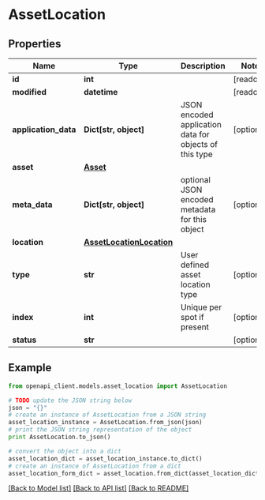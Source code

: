 # AssetLocation


## Properties
Name | Type | Description | Notes
------------ | ------------- | ------------- | -------------
**id** | **int** |  | [readonly] 
**modified** | **datetime** |  | [readonly] 
**application_data** | **Dict[str, object]** | JSON encoded application data for objects of this type | [optional] 
**asset** | [**Asset**](Asset.md) |  | 
**meta_data** | **Dict[str, object]** | optional JSON encoded metadata for this object | [optional] 
**location** | [**AssetLocationLocation**](AssetLocationLocation.md) |  | 
**type** | **str** | User defined asset location type | [optional] 
**index** | **int** | Unique per spot if present | [optional] 
**status** | **str** |  | [optional] 

## Example

```python
from openapi_client.models.asset_location import AssetLocation

# TODO update the JSON string below
json = "{}"
# create an instance of AssetLocation from a JSON string
asset_location_instance = AssetLocation.from_json(json)
# print the JSON string representation of the object
print AssetLocation.to_json()

# convert the object into a dict
asset_location_dict = asset_location_instance.to_dict()
# create an instance of AssetLocation from a dict
asset_location_form_dict = asset_location.from_dict(asset_location_dict)
```
[[Back to Model list]](../README.md#documentation-for-models) [[Back to API list]](../README.md#documentation-for-api-endpoints) [[Back to README]](../README.md)


